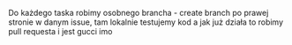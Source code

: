 Do każdego taska robimy osobnego brancha - create branch po prawej stronie w danym issue, tam lokalnie testujemy kod a jak już działa to robimy pull requesta i jest gucci imo
